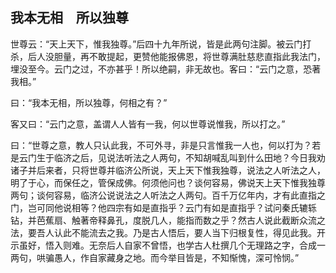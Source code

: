##  我本无相　所以独尊

世尊云：“天上天下，惟我独尊。”后四十九年所说，皆是此两句注脚。被云门打杀，后人没胆量，再不敢提起，更赞他能报佛恩，将世尊满肚慈悲直指此我法门，埋没至今。云门之过，不亦甚乎！所以绝嗣，非无故也。客曰：“云门之意，恐著我相。”

曰：“我本无相，所以独尊，何相之有？”

客又曰：“云门之意，盖谓人人皆有一我，何以世尊说惟我，所以打之。”

曰：“世尊之意，教人只认此我，不可外寻，非是只言惟我一人也，何以打为？若是云门生于临济之后，见说法听法之人两句，不知胡喊乱叫到什么田地？今日我劝诸子并后来者，只将世尊并临济公所说，天上天下惟我独尊，说法之人听法之人，明了于心，而保任之，管保成佛。何须他问也？谈何容易，佛说天上天下惟我独尊两句；谈何容易，临济公说说法之人听法之人两句。百千万亿年内，才有此直指之门，岂可同他说相等？他四宗有如是直指乎？云门有如是直指乎？试问秦氏辘轹钻，并芭蕉扇、触著帝释鼻孔，度脱几人，能指而数之乎？然古人说此截断众流之法，要吾人认此不能流去之我。乃是古人悟后，要人当下归根复性，得见此我。开示虽好，悟入则难。无奈后人自家不曾悟，也学古人杜撰几个无理路之字，合成一两句，哄骗愚人，作自家藏身之地。而今举目皆是，不知惭愧，深可怜悯。”

